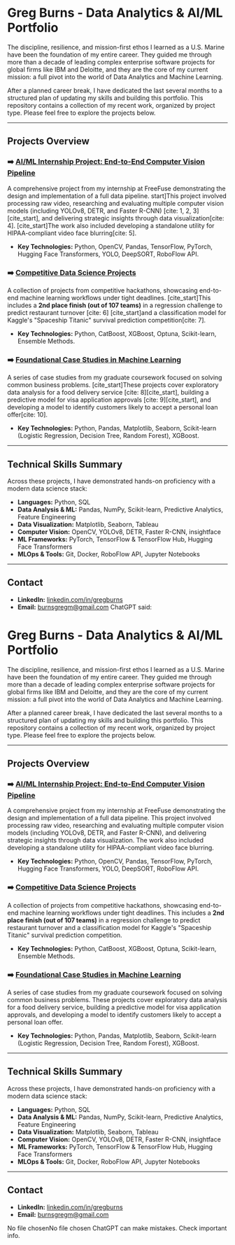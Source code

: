 # Greg Burns - Data Analytics & AI/ML Portfolio

The discipline, resilience, and mission-first ethos I learned as a U.S. Marine have been the foundation of my entire career. They guided me through more than a decade of leading complex enterprise software projects for global firms like IBM and Deloitte, and they are the core of my current mission: a full pivot into the world of Data Analytics and Machine Learning.

After a planned career break, I have dedicated the last several months to a structured plan of updating my skills and building this portfolio. This repository contains a collection of my recent work, organized by project type. Please feel free to explore the projects below.

---

## Projects Overview

### ➡️ [AI/ML Internship Project: End-to-End Computer Vision Pipeline](FreeFuse_Project/)

A comprehensive project from my internship at FreeFuse demonstrating the design and implementation of a full data pipeline. start]This project involved processing raw video, researching and evaluating multiple computer vision models (including YOLOv8, DETR, and Faster R-CNN) [cite: 1, 2, 3][cite_start], and delivering strategic insights through data visualization[cite: 4]. [cite_start]The work also included developing a standalone utility for HIPAA-compliant video face blurring[cite: 5].

* **Key Technologies:** Python, OpenCV, Pandas, TensorFlow, PyTorch, Hugging Face Transformers, YOLO, DeepSORT, RoboFlow API.

### ➡️ [Competitive Data Science Projects](hackathons/)

A collection of projects from competitive hackathons, showcasing end-to-end machine learning workflows under tight deadlines. [cite_start]This includes a **2nd place finish (out of 107 teams)** in a regression challenge to predict restaurant turnover [cite: 6] [cite_start]and a classification model for Kaggle's "Spaceship Titanic" survival prediction competition[cite: 7].

* **Key Technologies:** Python, CatBoost, XGBoost, Optuna, Scikit-learn, Ensemble Methods.

### ➡️ [Foundational Case Studies in Machine Learning](AI_ML_projects/)

A series of case studies from my graduate coursework focused on solving common business problems. [cite_start]These projects cover exploratory data analysis for a food delivery service [cite: 8][cite_start], building a predictive model for visa application approvals [cite: 9][cite_start], and developing a model to identify customers likely to accept a personal loan offer[cite: 10].

* **Key Technologies:** Python, Pandas, Matplotlib, Seaborn, Scikit-learn (Logistic Regression, Decision Tree, Random Forest), XGBoost.

---

## Technical Skills Summary

Across these projects, I have demonstrated hands-on proficiency with a modern data science stack:

* **Languages:** Python, SQL
* **Data Analysis & ML:** Pandas, NumPy, Scikit-learn, Predictive Analytics, Feature Engineering
* **Data Visualization:** Matplotlib, Seaborn, Tableau
* **Computer Vision:** OpenCV, YOLOv8, DETR, Faster R-CNN, insightface
* **ML Frameworks:** PyTorch, TensorFlow & TensorFlow Hub, Hugging Face Transformers
* **MLOps & Tools:** Git, Docker, RoboFlow API, Jupyter Notebooks

---

## Contact

* **LinkedIn:** [linkedin.com/in/gregburns](https://www.linkedin.com/in/gregburns)
* **Email:** burnsgregm@gmail.com
ChatGPT said:
# Greg Burns - Data Analytics & AI/ML Portfolio

The discipline, resilience, and mission-first ethos I learned as a U.S. Marine have been the foundation of my entire career. They guided me through more than a decade of leading complex enterprise software projects for global firms like IBM and Deloitte, and they are the core of my current mission: a full pivot into the world of Data Analytics and Machine Learning.

After a planned career break, I have dedicated the last several months to a structured plan of updating my skills and building this portfolio. This repository contains a collection of my recent work, organized by project type. Please feel free to explore the projects below.

---

## Projects Overview

### ➡️ [AI/ML Internship Project: End-to-End Computer Vision Pipeline](FreeFuse_Project/)
A comprehensive project from my internship at FreeFuse demonstrating the design and implementation of a full data pipeline. This project involved processing raw video, researching and evaluating multiple computer vision models (including YOLOv8, DETR, and Faster R-CNN), and delivering strategic insights through data visualization. The work also included developing a standalone utility for HIPAA-compliant video face blurring.

* **Key Technologies:** Python, OpenCV, Pandas, TensorFlow, PyTorch, Hugging Face Transformers, YOLO, DeepSORT, RoboFlow API.

### ➡️ [Competitive Data Science Projects](hackathons/)
A collection of projects from competitive hackathons, showcasing end-to-end machine learning workflows under tight deadlines. This includes a **2nd place finish (out of 107 teams)** in a regression challenge to predict restaurant turnover and a classification model for Kaggle's "Spaceship Titanic" survival prediction competition.

* **Key Technologies:** Python, CatBoost, XGBoost, Optuna, Scikit-learn, Ensemble Methods.

### ➡️ [Foundational Case Studies in Machine Learning](AI_ML_projects/)
A series of case studies from my graduate coursework focused on solving common business problems. These projects cover exploratory data analysis for a food delivery service, building a predictive model for visa application approvals, and developing a model to identify customers likely to accept a personal loan offer.

* **Key Technologies:** Python, Pandas, Matplotlib, Seaborn, Scikit-learn (Logistic Regression, Decision Tree, Random Forest), XGBoost.

---

## Technical Skills Summary

Across these projects, I have demonstrated hands-on proficiency with a modern data science stack:

* **Languages:** Python, SQL
* **Data Analysis & ML:** Pandas, NumPy, Scikit-learn, Predictive Analytics, Feature Engineering
* **Data Visualization:** Matplotlib, Seaborn, Tableau
* **Computer Vision:** OpenCV, YOLOv8, DETR, Faster R-CNN, insightface
* **ML Frameworks:** PyTorch, TensorFlow & TensorFlow Hub, Hugging Face Transformers
* **MLOps & Tools:** Git, Docker, RoboFlow API, Jupyter Notebooks

---

## Contact

* **LinkedIn:** [linkedin.com/in/gregburns](https://www.linkedin.com/in/gregburns)
* **Email:** burnsgregm@gmail.com

No file chosenNo file chosen
ChatGPT can make mistakes. Check important info.
